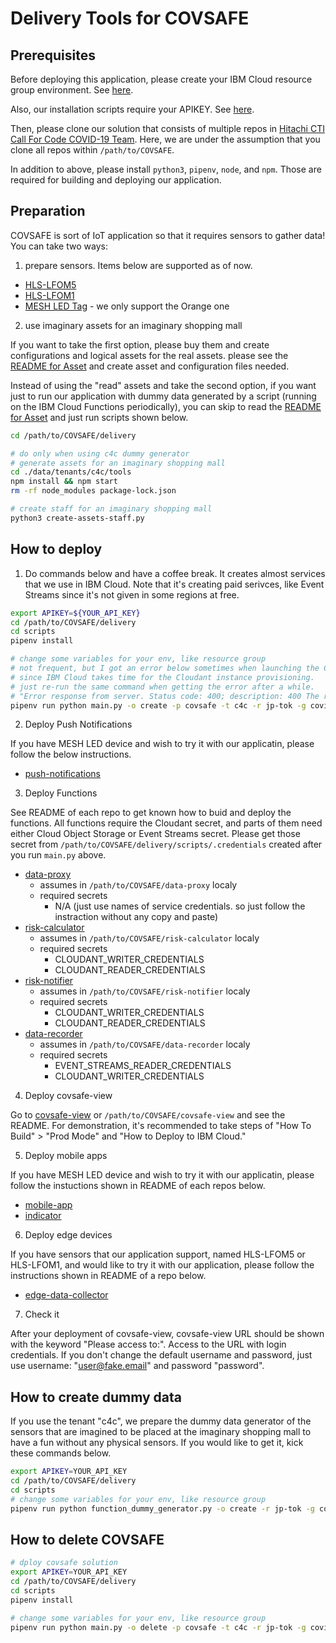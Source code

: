 # Delivery Tools for COVSAFE

## Prerequisites

Before deploying this application, please create your IBM Cloud resource group environment. See [here](https://cloud.ibm.com/docs/account?topic=account-rgs#:~:text=To%20start%20managing%20your%20resource,access%20to%20your%20resource%20groups.).

Also, our installation scripts require your APIKEY. See [here](https://cloud.ibm.com/docs/account?topic=account-userapikey).

Then, please clone our solution that consists of multiple repos in [Hitachi CTI Call For Code COVID-19 Team](https://github.com/Hitachi-CTI-Call-For-Code-COVID-19-Team). Here, we are under the assumption that you clone all repos within `/path/to/COVSAFE`.

In addition to above, please install `python3`, `pipenv`, `node`, and `npm`. Those are required for building and deploying our application.

## Preparation

COVSAFE is sort of IoT application so that it requires sensors to gather data! You can take two ways:

1. prepare sensors. Items below are supported as of now.

  - [HLS-LFOM5](http://hlds.co.jp/product-eng/)
  - [HLS-LFOM1](http://hlds.co.jp/product-eng/)
  - [MESH LED Tag](https://meshprj.com/en/) - we only support the Orange one

2. use imaginary assets for an imaginary shopping mall

If you want to take the first option, please buy them and create configurations and logical assets for the real assets. please see the [README for Asset](./data/README.md) and create asset and configuration files needed.

Instead of using the "read" assets and take the second option, if you want just to run our application with dummy data generated by a script (running on the IBM Cloud Functions periodically), you can skip to read the [README for Asset](./data/README.md) and just run scripts shown below.

```sh
cd /path/to/COVSAFE/delivery

# do only when using c4c dummy generator
# generate assets for an imaginary shopping mall
cd ./data/tenants/c4c/tools
npm install && npm start
rm -rf node_modules package-lock.json

# create staff for an imaginary shopping mall
python3 create-assets-staff.py
```

## How to deploy

1. Do commands below and have a coffee break. It creates almost services that we use in IBM Cloud. Note that it's creating paid serivces, like Event Streams since it's not given in some regions at free.

```sh
export APIKEY=${YOUR_API_KEY}
cd /path/to/COVSAFE/delivery
cd scripts
pipenv install

# change some variables for your env, like resource group
# not frequent, but I got an error below sometimes when launching the Cloudant
# since IBM Cloud takes time for the Cloudant instance provisioning.
# just re-run the same command when getting the error after a while.
# "Error response from server. Status code: 400; description: 400 The resource instance is removed/invalid."
pipenv run python main.py -o create -p covsafe -t c4c -r jp-tok -g covid-19-dev -l standard
```

2. Deploy Push Notifications

If you have MESH LED device and wish to try it with our applicatin, please follow the below instructions.

- [push-notifications](https://github.com/Hitachi-CTI-Call-For-Code-COVID-19-Team/push-notifications#installations-and-configurations)

3. Deploy Functions

See README of each repo to get known how to buid and deploy the functions. All functions require the Cloudant secret, and parts of them need either Cloud Object Storage or Event Streams secret. Please get those secret from `/path/to/COVSAFE/delivery/scripts/.credentials` created after you run `main.py` above.

- [data-proxy](https://github.com/Hitachi-CTI-Call-For-Code-COVID-19-Team/data-proxy#how-to-deploy-the-data-proxy)
  - assumes in `/path/to/COVSAFE/data-proxy`  localy
  - required secrets
    - N/A (just use names of service credentials. so just follow the instraction without any copy and paste)
- [risk-calculator](https://github.com/Hitachi-CTI-Call-For-Code-COVID-19-Team/risk-calculator#implementation-steps)
  - assumes in `/path/to/COVSAFE/risk-calculator` localy
  - required secrets
    - CLOUDANT_WRITER_CREDENTIALS
    - CLOUDANT_READER_CREDENTIALS
- [risk-notifier](https://github.com/Hitachi-CTI-Call-For-Code-COVID-19-Team/risk-notifier)
  - assumes in `/path/to/COVSAFE/risk-notifier` localy
  - required secrets
    - CLOUDANT_WRITER_CREDENTIALS
    - CLOUDANT_READER_CREDENTIALS
- [data-recorder](https://github.com/Hitachi-CTI-Call-For-Code-COVID-19-Team/data-recorder#how-to-install-and-setup)
  - assumes in `/path/to/COVSAFE/data-recorder` localy
  - required secrets
    - EVENT_STREAMS_READER_CREDENTIALS
    - CLOUDANT_WRITER_CREDENTIALS

4. Deploy covsafe-view

Go to [covsafe-view](https://github.com/Hitachi-CTI-Call-For-Code-COVID-19-Team/covsafe-view#how-to-start) or `/path/to/COVSAFE/covsafe-view` and see the README. For demonstration, it's recommended to take steps of "How To Build" > "Prod Mode" and "How to Deploy to IBM Cloud."

5. Deploy mobile apps

If you have MESH LED device and wish to try it with our applicatin, please follow the instuctions shown in README of each repos below.

- [mobile-app](https://github.com/Hitachi-CTI-Call-For-Code-COVID-19-Team/mobile-app)
- [indicator](https://github.com/Hitachi-CTI-Call-For-Code-COVID-19-Team/indicator)

6. Deploy edge devices

If you have sensors that our application support, named HLS-LFOM5 or HLS-LFOM1, and would like to try it with our application, please follow the instructions shown in README of a repo below.

- [edge-data-collector](https://github.com/Hitachi-CTI-Call-For-Code-COVID-19-Team/edge-data-collector)

7. Check it

After your deployment of covsafe-view, covsafe-view URL should be shown with the keyword "Please access to:". Access to the URL with login credentials. If you don't change the default username and password, just use username: "user@fake.email" and password "password".

## How to create dummy data

If you use the tenant "c4c", we prepare the dummy data generator of the sensors that are imagined to be placed at the imaginary shopping mall to have a fun without any physical sensors. If you would like to get it, kick these commands below.

```sh
export APIKEY=YOUR_API_KEY
cd /path/to/COVSAFE/delivery
cd scripts
# change some variables for your env, like resource group
pipenv run python function_dummy_generator.py -o create -r jp-tok -g covid-19-dev -n dummy-generator -p dummy-generator -a dummy-generator -t dummy-generator-trigger -u dummy-generator-rule -c ./.credentials
```

## How to delete COVSAFE

```sh
# dploy covsafe solution
export APIKEY=YOUR_API_KEY
cd /path/to/COVSAFE/delivery
cd scripts
pipenv install

# change some variables for your env, like resource group
pipenv run python main.py -o delete -p covsafe -t c4c -r jp-tok -g covid-19-dev
```
